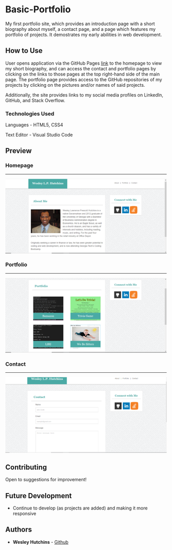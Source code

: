 # Basic-Portfolio

My first portfolio site, which provides an introduction page with a short biography about myself, a contact page, and a page which features my portfolio of projects. It demostrates my early abilities in web development.

## How to Use

User opens application via the GitHub Pages [link](https://wespres1990.github.io/Basic-Portfolio/) to the homepage to view my short biography, and can access the contact and portfolio pages by clicking on the links to those pages at the top right-hand side of the main page. The portfolio page provides access to the GitHub repositories of my projects by clicking on the pictures and/or names of said projects.

Additionally, the site provides links to my social media profiles on LinkedIn, GitHub, and Stack Overflow.

### Technologies Used

Languages - HTML5, CSS4

Text Editor - Visual Studio Code


## Preview

### Homepage
- - - -
<img src="screenshots/about.PNG"/>

### Portfolio
- - - -
<img src="screenshots/portfolio.PNG"/>

### Contact
- - - -
<img src="screenshots/contact.PNG"/>


## Contributing

Open to suggestions for improvement!


## Future Development

* Continue to develop (as projects are added) and making it more responsive


## Authors

* **Wesley Hutchins** - [Github](https://github.com/WesPres1990)